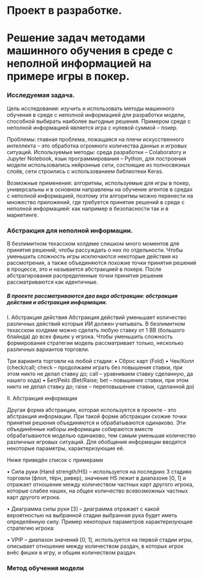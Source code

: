 # Проект в разработке.

# Решение задач методами машинного обучения в среде с неполной информацией на примере игры в покер.

### Исследуемая задача.
Цель исследования: изучить и использовать методы машинного обучения в среде с неполной информацией для разработки модели, способной выбирать наиболее выгодные решения. Примером среде с неполной информацией является игра с нулевой суммой – покер.

Проблемы: главная проблема, ложащаяся на плечи искусственного интеллекта – это обработка огромного количества данных и игровых ситуаций.
Используемые методы: среда разработки – Colaboratory и Jupyter Notebook, язык программирования – Python, для построения модели использовались нейронные сети, состоящие из полносвязных слоёв, сети строились с использованием библиотеки Keras.

Возможные применения: алгоритмы, используемые для игры в покер, универсальны и в основном направлены на обучение агентов в средах с неполной информацией, поэтому эти алгоритмы можно перенести на множество приложений, где требуется принятие решений в среде с неполной информацией: как например в безопасности так и в маркетинге.

### Абстракция для неполной информации.
В безлимитном техасском холдеме слишком много моментов для принятия решений, чтобы рассуждать о них по отдельности. Чтобы уменьшить сложность игры исключаются некоторые действия из рассмотрения, а также объединяются похожие точки принятия решений в процессе, это и называется абстракцией в покере. После абстрагирования распределенные точки принятия решения рассматриваются как идентичные. 

##### В проекте рассматриваются два вида абстракции: абстракция действия и абстракция информации.
I.	Абстракция действия
Абстракция действий уменьшает количество различных действий которые ИИ должен учитывать. В безлимитном техасском холдеме можно сделать любую ставку от 1 BB (большого блайнда) до всех фишек у игрока. Чтобы уменьшить сложность формирования стратегии модель рассматривает только, несколько различных вариантов торговли. 

Три варианта торговли на любой стадии:
•	Сброс карт (Fold)
•	Чек/Колл (check/call; check – продолжаем играть без повышения ставки, при этом никто не делал ставку до; call – уравниваем ставку сделанную, да нашего хода)
•	Бет/Рейз (Bet/Raise; bet – повышение ставки, при этом никто не делал ставку до; raise – переповышение ставки, сделанной до)

II.	Абстракция информации

Другая форма абстракции, которая используется в проекте - это абстракция информации. При такой форме абстракции схожие точки принятия решения объединяются и обрабатываются одинаково. Эти объединённые наборы информации собираются вместе обрабатываются моделью одинаково, тем самым уменьшая количество различных игровых ситуаций. Для обобщения информации вводятся некоторые параметры, характеризующие её. 

Ниже приведён список с примерами

•	Сила руки (Hand strength/HS) – используется на последних 3 стадиях торговли (флоп, тёрн, ривер), значение HS лежит в диапазоне [0, 1] и отражает отношение между количеством частных карт другого игрока, которые слабее наших, на общее количество всевозможных частных карт другого игрока.

•	Диаграмма силы руки [3] – диаграмма отражает с какой вероятностью на выбранной стадии выбранная рука будет иметь определённую силу.
Пример некоторых параметров характеризующие стратегию игрока:

•	VPIP – диапазон значений [0, 1], используется на первой стадии игры, описывает отношение между количеством раздач, в которых игрок внёс фишки в игру, и общим количеством раздач.

### Метод обучения модели


